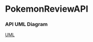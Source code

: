 # PokemonReviewAPI

### API UML Diagram
[UML](https://user-images.githubusercontent.com/94552372/283640632-a6aef1d6-4982-441b-be6e-cc9e6ad7f2a2.PNG)
